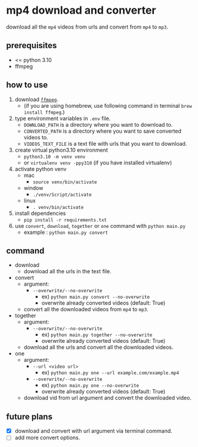 # mp4 download and converter

download all the `mp4` videos from urls and convert from `mp4` to `mp3`.

## prerequisites
- <= python 3.10
- ffmpeg

## how to use
1. download [`ffmpeg`](https://ffmpeg.org/).
    - (if you are using homebrew, use following command in terminal `brew install ffmpeg`.)
2. type environment variables in `.env` file.
    - `DOWNLOAD_PATH` is a directory where you want to download to.
    - `CONVERTED_PATH` is a directory where you want to save converted videos to.
    - `VIDEOS_TEXT_FILE` is a text file with urls that you want to download.
3. create virtual python3.10 environment
    - `python3.10 -m venv venv`
    - or `virtualenv venv -ppy310` (if you have installed virtualenv)
4. activate python venv
    - mac
        - `source venv/bin/activate`
    - window
        - `./venv/Script/activate`
    - linux
        - `. venv/bin/activate`
5. install dependencies
    - `pip install -r requirements.txt`
6. use `convert`, `download`, `together` or `one` command with `python main.py`
    - example : `python main.py convert`

## command
- download
    - download all the urls in the text file.
- convert
    - argument:
        - `--overwrite/--no-overwrite`
            - ex) `python main.py convert --no-overwrite`
            - overwrite already converted videos (default: True)
    - convert all the downloaded videos from `mp4` to `mp3`.
- together
    - argument:
        - `--overwrite/--no-overwrite`
            - ex) `python main.py together --no-overwrite`
            - overwrite already converted videos (default: True)
    - download all the urls and convert all the downloaded videos.
- one
    - argument:
        - `--url <video url>`
            - ex) `python main.py one --url example.com/example.mp4`
        - `--overwrite/--no-overwrite`
            - ex) `python main.py one --no-overwrite`
            - overwrite already converted videos (default: True)
    - download vid from url argument and convert the downloaded video.

## future plans
- [x] download and convert with url argument via terminal command.
- [ ] add more convert options.
